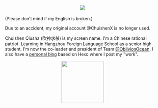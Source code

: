 <h1 align="center"> <a href="https://chuishen.xyz/"> <img src="https://readme-typing-svg.herokuapp.com/?lines=console.log(%22LEARNTOBEINVISIBLE%22);Learn to be INVISIBLE&center=true&size=36"> </a> </h1>

(Please don't mind if my English is broken.)

Due to an accident, my original account @ChuishenX is no longer used.

Chuishen Qiusha (吹神求杀) is my screen name. I'm a Chinese rational patriot. Learning in Hangzhou Foreign Language School as a senior high student, I'm now the co-leader and president of Team [@OblivionOcean](https://github.com/OblivionOcean). I also have a [personal blog](https://chuishen.xyz) based on Hexo where I post my "work".

<div align="center"> <img height="137px" src="https://github-readme-stats.vercel.app/api?username=ChuishenX&hide_title=true&hide_border=true&show_icons=trueline_height=21&text_color=000&icon_color=000&bg_color=0,ea6161,ffc64d,fffc4d,52fa5a&theme=graywhite" /> </div>


